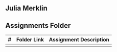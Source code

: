 ## Julia Merklin
##  Assignments Folder

|   #   | Folder Link | Assignment Description |
| :---: | ----------- | ---------------------- |
|       |             |                        |
